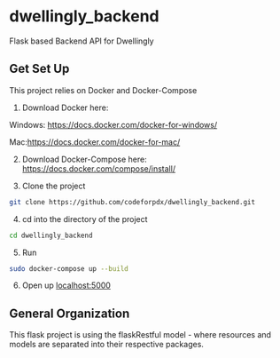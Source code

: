 # dwellingly_backend

Flask based Backend API for Dwellingly 

## Get Set Up
This project relies on Docker and Docker-Compose 

1) Download Docker here:

Windows: https://docs.docker.com/docker-for-windows/

Mac:https://docs.docker.com/docker-for-mac/ 

2) Download Docker-Compose here:
https://docs.docker.com/compose/install/


3) Clone the project

```bash
git clone https://github.com/codeforpdx/dwellingly_backend.git
```

4) cd into the directory of the project

```bash
cd dwellingly_backend
```

5) Run 

```bash
sudo docker-compose up --build 

```

6) Open up [localhost:5000](http://localhost:5000)

## General Organization

This flask project is using the flaskRestful model - where resources and models are separated into their respective packages. 



